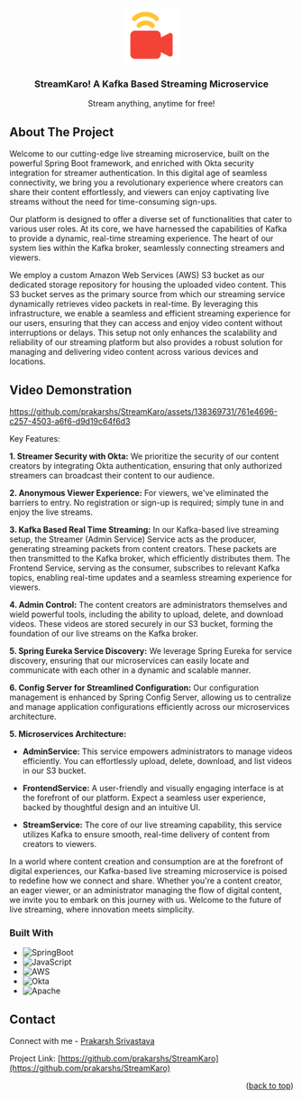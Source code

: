 
<!-- PROJECT LOGO -->
<br />
<div align="center">
  <a href="https://github.com/prakarshs/StreamKaro">
    <img src="FrontendService/src/main/resources/static/logo.png" alt="Logo" width="100" height="100">
  </a>

  <h3 align="center">StreamKaro! A Kafka Based Streaming Microservice</h3>

  <p align="center">
    Stream anything, anytime for free!
    <br />

  </p>
</div>



<!-- ABOUT THE PROJECT -->
## About The Project

Welcome to our cutting-edge live streaming microservice, built on the powerful Spring Boot framework, and enriched with Okta security integration for streamer authentication. In this digital age of seamless connectivity, we bring you a revolutionary experience where creators can share their content effortlessly, and viewers can enjoy captivating live streams without the need for time-consuming sign-ups.

Our platform is designed to offer a diverse set of functionalities that cater to various user roles. At its core, we have harnessed the capabilities of Kafka to provide a dynamic, real-time streaming experience. The heart of our system lies within the Kafka broker, seamlessly connecting streamers and viewers.

We employ a custom Amazon Web Services (AWS) S3 bucket as our dedicated storage repository for housing the uploaded video content. This S3 bucket serves as the primary source from which our streaming service dynamically retrieves video packets in real-time. By leveraging this infrastructure, we enable a seamless and efficient streaming experience for our users, ensuring that they can access and enjoy video content without interruptions or delays. This setup not only enhances the scalability and reliability of our streaming platform but also provides a robust solution for managing and delivering video content across various devices and locations.

## Video Demonstration

https://github.com/prakarshs/StreamKaro/assets/138369731/761e4696-c257-4503-a6f6-d9d19c64f6d3

Key Features:

**1. Streamer Security with Okta:** We prioritize the security of our content creators by integrating Okta authentication, ensuring that only authorized streamers can broadcast their content to our audience.

**2. Anonymous Viewer Experience:** For viewers, we've eliminated the barriers to entry. No registration or sign-up is required; simply tune in and enjoy the live streams.

**3. Kafka Based Real Time Streaming:** In our Kafka-based live streaming setup, the Streamer (Admin Service) Service acts as the producer, generating streaming packets from content creators. These packets are then transmitted to the Kafka broker, which efficiently distributes them. The Frontend Service, serving as the consumer, subscribes to relevant Kafka topics, enabling real-time updates and a seamless streaming experience for viewers. 

**4. Admin Control:** The content creators are administrators themselves and wield powerful tools, including the ability to upload, delete, and download videos. These videos are stored securely in our S3 bucket, forming the foundation of our live streams on the Kafka broker.

**5. Spring Eureka Service Discovery:** We leverage Spring Eureka for service discovery, ensuring that our microservices can easily locate and communicate with each other in a dynamic and scalable manner.

**6. Config Server for Streamlined Configuration:** Our configuration management is enhanced by Spring Config Server, allowing us to centralize and manage application configurations efficiently across our microservices architecture.

**5. Microservices Architecture:**

   - **AdminService:** This service empowers administrators to manage videos efficiently. You can effortlessly upload, delete, download, and list videos in our S3 bucket.
   
   - **FrontendService:** A user-friendly and visually engaging interface is at the forefront of our platform. Expect a seamless user experience, backed by thoughtful design and an intuitive UI.
   
   - **StreamService:** The core of our live streaming capability, this service utilizes Kafka to ensure smooth, real-time delivery of content from creators to viewers.

In a world where content creation and consumption are at the forefront of digital experiences, our Kafka-based live streaming microservice is poised to redefine how we connect and share. Whether you're a content creator, an eager viewer, or an administrator managing the flow of digital content, we invite you to embark on this journey with us. Welcome to the future of live streaming, where innovation meets simplicity.



### Built With
* ![SpringBoot]
* ![JavaScript]
* ![AWS]
* ![Okta]
* ![Apache]



<!-- CONTACT -->
## Contact

Connect with me - [Prakarsh Srivastava](prakarsh2101@gmail.com)

Project Link: [https://github.com/prakarshs/StreamKaro](https://github.com/prakarshs/StreamKaro)

<p align="right">(<a href="#readme-top">back to top</a>)</p>





[contributors-shield]: https://img.shields.io/github/contributors/othneildrew/Best-README-Template.svg?style=for-the-badge
[contributors-url]: https://github.com/othneildrew/Best-README-Template/graphs/contributors
[forks-shield]: https://img.shields.io/github/forks/othneildrew/Best-README-Template.svg?style=for-the-badge
[forks-url]: https://github.com/othneildrew/Best-README-Template/network/members
[stars-shield]: https://img.shields.io/github/stars/othneildrew/Best-README-Template.svg?style=for-the-badge
[stars-url]: https://github.com/othneildrew/Best-README-Template/stargazers
[issues-shield]: https://img.shields.io/github/issues/othneildrew/Best-README-Template.svg?style=for-the-badge
[issues-url]: https://github.com/othneildrew/Best-README-Template/issues
[license-shield]: https://img.shields.io/github/license/othneildrew/Best-README-Template.svg?style=for-the-badge
[license-url]: https://github.com/othneildrew/Best-README-Template/blob/master/LICENSE.txt
[linkedin-shield]: https://img.shields.io/badge/-LinkedIn-black.svg?style=for-the-badge&logo=linkedin&colorB=555
[product-screenshot]: images/demo.gif
[SpringBoot]: https://img.shields.io/badge/SpringBoot-32CD32?style=for-the-badge&logo=springBoot&logoColor=white
[JavaScript]: https://img.shields.io/badge/JavaScript-FFEA00?style=for-the-badge&logo=javaScript&logoColor=black
[Docker]: https://img.shields.io/badge/Docker-0096FF?style=for-the-badge&logo=docker&logoColor=white
[Apache]: https://img.shields.io/badge/Apache%20Kafka-DE3163?style=for-the-badge&logo=apache&logoColor=white
[AWS]: https://img.shields.io/badge/AWS-20232A?style=for-the-badge&logo=amazon&logoColor=FFAC1C
[Openpdf]: https://img.shields.io/badge/OpenPDF-F3F2ED?style=for-the-badge&logo=adobe&logoColor=DE3163
[MySql]: https://img.shields.io/badge/MySql-F28C28?style=for-the-badge&logo=mysql&logoColor=white
[Next.js]: https://img.shields.io/badge/next.js-000000?style=for-the-badge&logo=nextdotjs&logoColor=white
[Next-url]: https://nextjs.org/
[React.js]: https://img.shields.io/badge/React-20232A?style=for-the-badge&logo=react&logoColor=61DAFB
[React-url]: https://reactjs.org/
[Vue.js]: https://img.shields.io/badge/Vue.js-35495E?style=for-the-badge&logo=vuedotjs&logoColor=4FC08D
[Vue-url]: https://vuejs.org/
[Okta]: https://img.shields.io/badge/OKTA-00008b?style=for-the-badge&logo=okta&logoColor=white
[Angular.io]: https://img.shields.io/badge/Angular-DD0031?style=for-the-badge&logo=angular&logoColor=white
[Angular-url]: https://angular.io/
[Svelte.dev]: https://img.shields.io/badge/Svelte-4A4A55?style=for-the-badge&logo=svelte&logoColor=FF3E00
[Svelte-url]: https://svelte.dev/
[Laravel.com]: https://img.shields.io/badge/Laravel-FF2D20?style=for-the-badge&logo=laravel&logoColor=white
[Laravel-url]: https://laravel.com
[Bootstrap.com]: https://img.shields.io/badge/Bootstrap-563D7C?style=for-the-badge&logo=bootstrap&logoColor=white
[Bootstrap-url]: https://getbootstrap.com
[JQuery.com]: https://img.shields.io/badge/jQuery-0769AD?style=for-the-badge&logo=jquery&logoColor=white
[JQuery-url]: https://jquery.com 
